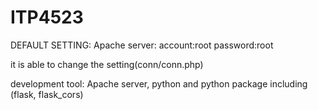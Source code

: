 # ITP4523
DEFAULT SETTING:
Apache server:
account:root
password:root

it is able to change the setting(conn/conn.php)

development tool: Apache server, python and python package including (flask, flask_cors)

